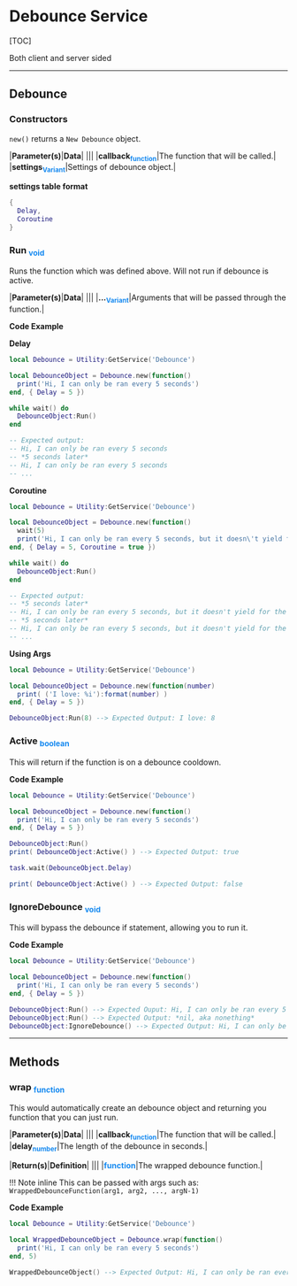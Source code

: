 # Debounce Service

[TOC]

<div class='grid' style='grid-template-columns: 100%'>
  <div class='greenBox'>Both client and server sided</div>
</div>

---
## Debounce
### __Constructors__
`new()` returns a `New Debounce` object.

|__Parameter(s)__|__Data__|
|||
|<b>callback<sub style='color: #1589F0'>function</sub></b>|The function that will be called.|
|<b>settings<sub style='color: #1589F0'>Variant</sub></b>|Settings of debounce object.|

__settings table format__
```lua
{
  Delay,
  Coroutine
}
```

### __Run__ <sub style='color: #1589F0'>void
Runs the function which was defined above. Will not run if debounce is active.

|__Parameter(s)__|__Data__|
|||
|<b>...<sub style='color: #1589F0'>Variant</sub></b>|Arguments that will be passed through the function.|

__Code Example__

__Delay__
```lua
local Debounce = Utility:GetService('Debounce')

local DebounceObject = Debounce.new(function()
  print('Hi, I can only be ran every 5 seconds')
end, { Delay = 5 })

while wait() do
  DebounceObject:Run()
end

-- Expected output:
-- Hi, I can only be ran every 5 seconds
-- *5 seconds later*
-- Hi, I can only be ran every 5 seconds
-- ...
```

__Coroutine__
```lua
local Debounce = Utility:GetService('Debounce')

local DebounceObject = Debounce.new(function()
  wait(5)
  print('Hi, I can only be ran every 5 seconds, but it doesn\'t yield for the funciton to finish.')
end, { Delay = 5, Coroutine = true })

while wait() do
  DebounceObject:Run()
end

-- Expected output:
-- *5 seconds later*
-- Hi, I can only be ran every 5 seconds, but it doesn't yield for the funciton to finish.
-- *5 seconds later*
-- Hi, I can only be ran every 5 seconds, but it doesn't yield for the funciton to finish.
-- ...
```

__Using Args__
```lua
local Debounce = Utility:GetService('Debounce')

local DebounceObject = Debounce.new(function(number)
  print( ('I love: %i'):format(number) )
end, { Delay = 5 })

DebounceObject:Run(8) --> Expected Output: I love: 8
```

### __Active__ <sub style='color: #1589F0'>boolean
This will return if the function is on a debounce cooldown.

__Code Example__
```lua
local Debounce = Utility:GetService('Debounce')

local DebounceObject = Debounce.new(function()
  print('Hi, I can only be ran every 5 seconds')
end, { Delay = 5 })

DebounceObject:Run()
print( DebounceObject:Active() ) --> Expected Output: true

task.wait(DebounceObject.Delay)

print( DebounceObject:Active() ) --> Expected Output: false
```

### __IgnoreDebounce__ <sub style='color: #1589F0'>void
This will bypass the debounce if statement, allowing you to run it.

__Code Example__
```lua
local Debounce = Utility:GetService('Debounce')

local DebounceObject = Debounce.new(function()
  print('Hi, I can only be ran every 5 seconds')
end, { Delay = 5 })

DebounceObject:Run() --> Expected Ouput: Hi, I can only be ran every 5 seconds
DebounceObject:Run() --> Expected Output: *nil, aka nonething*
DebounceObject:IgnoreDebounce() --> Expected Output: Hi, I can only be ran every 5 seconds
```

---
## Methods
### __wrap__ <sub style='color: #1589F0'>function
This would automatically create an debounce object and returning you function that you can just run.

|__Parameter(s)__|__Data__|
|||
|<b>callback<sub style='color: #1589F0'>function</sub></b>|The function that will be called.|
|<b>delay<sub style='color: #1589F0'>number</sub></b>|The length of the debounce in seconds.|

|__Return(s)__|__Definition__|
|||
|<b style='color: #1589F0'>function</b>|The wrapped debounce function.|

!!! Note inline
    This can be passed with args such as: `WrappedDebounceFunction(arg1, arg2, ..., argN-1)`

__Code Example__
```lua
local Debounce = Utility:GetService('Debounce')

local WrappedDebounceObject = Debounce.wrap(function()
  print('Hi, I can only be ran every 5 seconds')
end, 5)

WrappedDebounceObject() --> Expected Output: Hi, I can only be ran every 5 seconds
```